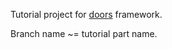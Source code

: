 Tutorial project for [doors](https://github.com/doors-dev/doors) framework.

Branch name ~= tutorial part name.






